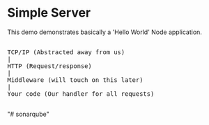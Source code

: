 # Simple Server

This demo demonstrates basically a 'Hello World' Node application.

<pre>

TCP/IP (Abstracted away from us)
|
HTTP (Request/response)
|
Middleware (will touch on this later)
|
Your code (Our handler for all requests)

</pre>
"# sonarqube" 

